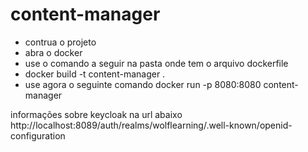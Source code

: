 # content-manager
 - contrua o projeto
 - abra o docker
 - use o comando a seguir na pasta onde tem o arquivo dockerfile
 - docker build -t content-manager . 
 - use agora o seguinte comando
docker run -p 8080:8080 content-manager

informações sobre keycloak na url abaixo
http://localhost:8089/auth/realms/wolflearning/.well-known/openid-configuration


